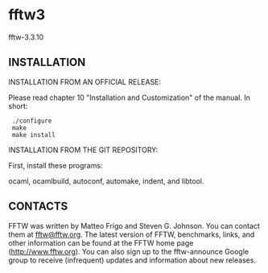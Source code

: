 # fftw3
fftw-3.3.10

INSTALLATION
------------

INSTALLATION FROM AN OFFICIAL RELEASE:

Please read chapter 10 "Installation and Customization" of the manual.
In short:

     ./configure
     make
     make install

INSTALLATION FROM THE GIT REPOSITORY:

First, install these programs:

  ocaml, ocamlbuild, autoconf, automake, indent, and libtool.


CONTACTS
--------

FFTW was written by Matteo Frigo and Steven G. Johnson.  You can
contact them at fftw@fftw.org.  The latest version of FFTW,
benchmarks, links, and other information can be found at the FFTW home
page (http://www.fftw.org).  You can also sign up to the fftw-announce
Google group to receive (infrequent) updates and information about new
releases.